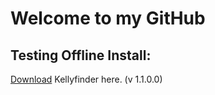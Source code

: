 # Welcome to my GitHub

## Testing Offline Install:

[Download](https://traxar.github.io/KellyFinder/download/setup.exe) Kellyfinder here. (v 1.1.0.0)


